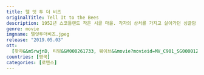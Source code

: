 ```yaml
---
title: 텔 잇 투 더 비즈
originalTitle: Tell It to the Bees
description: 1952년 스코틀랜드 작은 시골 마을. 각자의 상처를 가지고 살아가던 싱글맘 리디아와 여의사 진은 리디아의 아들 찰리를 통해 우연히 만나게 된다. 곤경에 처한 리디아를 위한 진의 배려로 세 사람은 한 집에 살게 되고, 진이 키우는 벌들은 찰리의 비밀을 들어주는 둘도 없는 친구가 되어준다.
genre: movie
imgname: 텔잇투더비즈.jpeg
release: "2019.05.03"
ott:
  [왓챠&&m5rwjnD, 티빙&&M000261733, 웨이브&&movie?movieid=MV_C901_SG0000123617]
countries: [영국]
categories: [로맨스]
---
```

